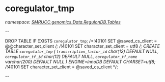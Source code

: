 ﻿# coregulator_tmp
_namespace: [SMRUCC.genomics.Data.RegulonDB.Tables](./index.md)_

--
 
 DROP TABLE IF EXISTS `coregulator_tmp`;
 /*!40101 SET @saved_cs_client = @@character_set_client */;
 /*!40101 SET character_set_client = utf8 */;
 CREATE TABLE `coregulator_tmp` (
 `transcription_factor_id` char(12) DEFAULT NULL,
 `coregulator_tf_id` char(12) DEFAULT NULL,
 `coregulator_tf_name` varchar(200) DEFAULT NULL
 ) ENGINE=InnoDB DEFAULT CHARSET=utf8;
 /*!40101 SET character_set_client = @saved_cs_client */;
 
 --




